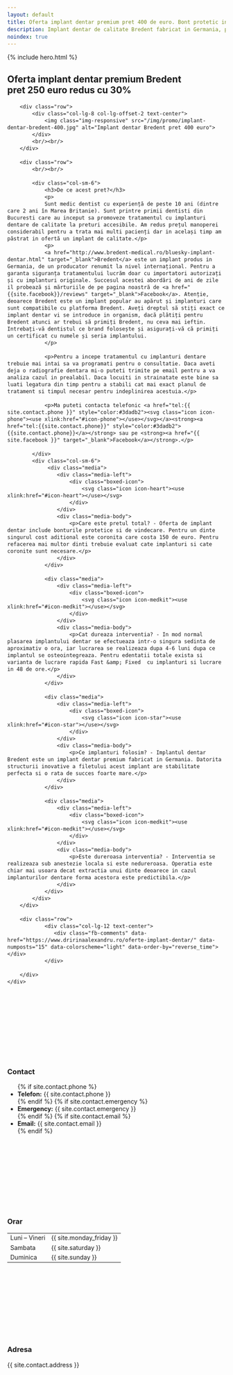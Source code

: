```yaml
---
layout: default
title: Oferta implant dentar premium pret 400 de euro. Bont protetic inclus, consultatie gratuita.
description: Implant dentar de calitate Bredent fabricat in Germania, pret accesibil. Fara costuri ascunse, bontul protetic, consultatia sunt incluse in pret.
noindex: true
---
```


<!-- Start Hero -->

{% include hero.html %}

<!-- End Hero -->


<!-- Start About -->
<div id="oabout" class="about">
    <div class="container-fluid">
        <h2 class="section-title">Oferta implant dentar premium Bredent <br/> pret 250 euro redus cu 30%</h2>
        
        <div class="row">
            <div class="col-lg-8 col-lg-offset-2 text-center">
                <img class="img-responsive" src="/img/promo/implant-dentar-bredent-400.jpg" alt="Implant dentar Bredent pret 400 euro">
            </div>
            <br/><br/>
        </div>

        <div class="row">
            <br/><br/>

            <div class="col-sm-6">
                <h3>De ce acest pret?</h3>
                <p>
                Sunt medic dentist cu experiență de peste 10 ani (dintre care 2 ani în Marea Britanie). Sunt printre primii dentisti din Bucuresti care au inceput sa promoveze tratamentul cu implanturi dentare de calitate la preturi accesibile. Am redus prețul manoperei considerabil pentru a trata mai multi pacienți dar in același timp am păstrat in ofertă un implant de calitate.</p>
                <p>
                <a href="http://www.bredent-medical.ro/bluesky-implant-dentar.html" target="_blank">Bredent</a> este un implant produs in Germania, de un producator renumit la nivel internațional. Pentru a garanta siguranța tratamentului lucrăm doar cu importatori autorizați și cu implanturi originale. Succesul acestei abordări de ani de zile il probează și mărturiile de pe pagina noastră de <a href="{{site.facebook}}/reviews" target="_blank">Facebook</a>. Atenție, deoarece Bredent este un implant popular au apărut și implanturi care sunt compatibile cu platforma Bredent. Aveți dreptul să stiți exact ce implant dentar vi se introduce in organism, dacă plătiți pentru Bredent atunci ar trebui să primiți Bredent, nu ceva mai ieftin. Intrebați-vă dentistul ce brand folosește și asigurați-vă că primiți un certificat cu numele și seria implantului.
                </p>
                
                <p>Pentru a incepe tratamentul cu implanturi dentare trebuie mai intai sa va programati pentru o consultatie. Daca aveti deja o radiografie dentara mi-o puteti trimite pe email pentru a va analiza cazul in prealabil. Daca locuiti in strainatate este bine sa luati legatura din timp pentru a stabili cat mai exact planul de tratament si timpul necesar pentru indeplinirea acestuia.</p>
                
                <p>Ma puteti contacta telefonic <a href="tel:{{ site.contact.phone }}" style="color:#3dadb2"><svg class="icon icon-phone"><use xlink:href="#icon-phone"></use></svg></a><strong><a href="tel:{{site.contact.phone}}" style="color:#3dadb2">{{site.contact.phone}}</a></strong> sau pe <strong><a href="{{ site.facebook }}" target="_blank">Facebook</a></strong>.</p>

            </div>
            <div class="col-sm-6">
                 <div class="media">
                    <div class="media-left">
                        <div class="boxed-icon">
                            <svg class="icon icon-heart"><use xlink:href="#icon-heart"></use></svg>
                        </div>
                    </div>
                    <div class="media-body">
                        <p>Care este pretul total? - Oferta de implant dentar include bonturile protetice si de vindecare. Pentru un dinte singurul cost aditional este coronita care costa 150 de euro. Pentru refacerea mai multor dinti trebuie evaluat cate implanturi si cate coronite sunt necesare.</p>
                    </div>
                </div>

                <div class="media">
                    <div class="media-left">
                        <div class="boxed-icon">
                            <svg class="icon icon-medkit"><use xlink:href="#icon-medkit"></use></svg>
                        </div>
                    </div>
                    <div class="media-body">
                        <p>Cat dureaza interventia? - In mod normal plasarea implantului dentar se efectueaza intr-o singura sedinta de aproximativ o ora, iar lucrarea se realizeaza dupa 4-6 luni dupa ce implantul se osteointegreaza. Pentru edentatii totale exista si varianta de lucrare rapida Fast &amp; Fixed  cu implanturi si lucrare in 48 de ore.</p>
                    </div>
                </div>
                
                <div class="media">
                    <div class="media-left">
                        <div class="boxed-icon">
                            <svg class="icon icon-star"><use xlink:href="#icon-star"></use></svg>
                        </div>
                    </div>
                    <div class="media-body">
                        <p>Ce implanturi folosim? - Implantul dentar Bredent este un implant dentar premium fabricat in Germania. Datorita structurii inovative a filetului acest implant are stabilitate perfecta si o rata de succes foarte mare.</p>
                    </div>
                </div>
                
                <div class="media">
                    <div class="media-left">
                        <div class="boxed-icon">
                            <svg class="icon icon-medkit"><use xlink:href="#icon-medkit"></use></svg>
                        </div>
                    </div>
                    <div class="media-body">
                        <p>Este dureroasa interventia? - Interventia se realizeaza sub anestezie locala si este nedureroasa. Operatia este chiar mai usoara decat extractia unui dinte deoarece in cazul implanturilor dentare forma acestora este predictibila.</p>
                    </div>
                </div>
            </div>
        </div>
        
        <div class="row">
                <div class="col-lg-12 text-center">
                   <div class="fb-comments" data-href="https://www.dririnaalexandru.ro/oferte-implant-dentar/" data-numposts="15" data-colorscheme="light" data-order-by="reverse_time"></div>   
                </div>

        </div>
    </div>
</div>
<!-- End About -->

<!-- Start 3 columns -->
<div class="three-shade-col">
    <div class="col-sm-4">
        <svg class="icon icon-envelope-o"><use xlink:href="#icon-envelope-o"></use></svg>
        <h3>Contact</h3>
        <ul>
            {% if site.contact.phone %}<li><strong>Telefon:</strong> {{ site.contact.phone }}</li>{% endif %}
            {% if site.contact.emergency %}<li><strong>Emergency:</strong> {{ site.contact.emergency }}</li>{% endif %}
            {% if site.contact.email %}<li><strong>Email:</strong> {{ site.contact.email }}</li>{% endif %}
        </ul>
    </div>
    <div class="col-sm-4 nodisplay-mobile">
        <svg class="icon icon-clock-o"><use xlink:href="#icon-clock-o"></use></svg>
        <h3>Orar</h3>
        <table>
            <tbody>
                <tr>
                    <td>Luni – Vineri</td>
                    <td>{{ site.monday_friday }}</td>
                </tr>
                <tr>
                    <td>Sambata</td>
                    <td>{{ site.saturday }}</td>
                </tr>
                <tr>
                    <td>Duminica</td>
                    <td>{{ site.sunday }}</td>
                </tr>
            </tbody>
        </table>
    </div>
    <div class="col-sm-4 nodisplay-mobile">
        <svg class="icon icon-map-marker"><use xlink:href="#icon-map-marker"></use></svg>
        <h3>Adresa</h3>
            <p>
                {{ site.contact.address }}
            </p>
    </div>
</div>
<!-- End 3 columns -->
    
    
    
    

